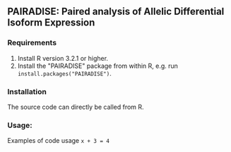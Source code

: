 ## PAIRADISE: Paired analysis of Allelic Differential Isoform Expression

### Requirements
1. Install R version 3.2.1 or higher.
2. Install the "PAIRADISE" package from within R, e.g. run ```install.packages("PAIRADISE")```.

### Installation
The source code can directly be called from R.

### Usage:
Examples of code usage
``` x + 3 = 4 ```
